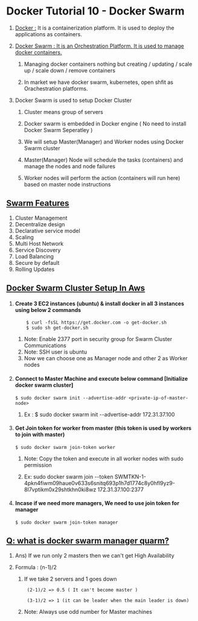 # Docker Tutorial 10 - Docker Swarm  

1. <ins>Docker :</ins> It is a containerization platform. It is used to deploy the applications as containers.

2. <ins>Docker Swarm :<ins> It is an Orchestration Platform. It is used to manage docker containers.

   1. Managing docker containers nothing but creating / updating / scale up / scale down / remove containers

   2. In market we have docker swarm, kubernetes, open shfit as Orachestration platforms.


3. Docker Swarm is used to setup Docker Cluster

   1. Cluster means group of servers

   2. Docker swarm is embedded in Docker engine ( No need to install Docker Swarm Seperatley )

   3. We will setup Master(Manager) and Worker nodes using Docker Swarm cluster

   4. Master(Manager) Node  will schedule the tasks (containers) and manage the nodes and node failures

   5. Worker nodes will perform the action (containers will run here) based on master node instructions


## <ins>Swarm Features</ins>

1. Cluster Management
2. Decentralize design
3. Declarative service model
4. Scaling
5. Multi Host Network
6. Service Discovery
7. Load Balancing
8. Secure by default
9. Rolling Updates


## <ins>Docker Swarm Cluster Setup In Aws </ins>


1. #### Create 3 EC2 instances (ubuntu) & install docker in all 3 instances using below 2 commands
	```
		$ curl -fsSL https://get.docker.com -o get-docker.sh
		$ sudo sh get-docker.sh
	```
	1. Note: Enable 2377 port in security group for Swarm Cluster Communications
    2. Note: SSH user is ubuntu
    3. Now we can choose one as Manager node and other 2 as Worker nodes



2. #### Connect to Master Machine and execute below command [Initialize docker swarm cluster]

   `$ sudo docker swarm init --advertise-addr <private-ip-of-master-node>`

    1. Ex : $ sudo docker swarm init --advertise-addr 172.31.37.100

3. #### Get Join token for worker from master  (this token is used by workers to join with master)
   `$ sudo docker swarm join-token worker`

   1. Note: Copy the token and execute in all worker nodes with sudo permission

   2. Ex: sudo docker swarm join --token SWMTKN-1-4pkn4fiwm09haue0v633s6snitq693p1h7d1774c8y0hfl9yz9-8l7vptikm0x29shtkhn0ki8wz 172.31.37.100:2377

4. #### Incase if we need more managers, We need to use join token for manager 
   `$ sudo docker swarm join-token manager`

## <ins>Q: what is docker swarm manager quarm?</ins>

1. Ans) If we run only 2 masters then we can't get High Availability 


2. Formula : (n-1)/2

	1. If we take 2 servers and 1 goes down  

			(2-1)/2 => 0.5 ( It can't become master )

			(3-1)/2 => 1 (it can be leader when the main leader is down)

	2. Note: Always use odd number for Master machines


